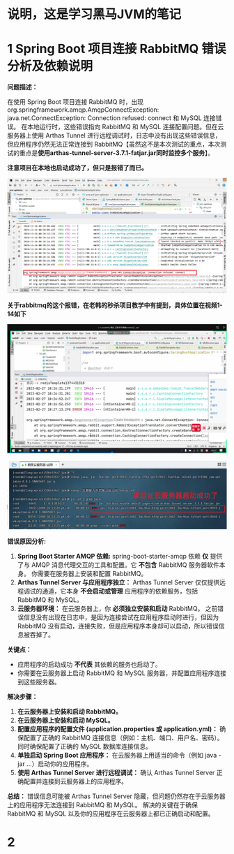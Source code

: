 

# 说明，这是学习黑马JVM的笔记



# 1 Spring Boot 项目连接 RabbitMQ 错误分析及依赖说明



**问题描述：**

在使用 Spring Boot 项目连接 RabbitMQ 时，出现 org.springframework.amqp.AmqpConnectException: java.net.ConnectException: Connection refused: connect 和 MySQL 连接错误。 在本地运行时，这些错误指向 RabbitMQ 和 MySQL 连接配置问题。但在云服务器上使用 Arthas Tunnel 进行远程调试时，日志中没有出现这些错误信息，但应用程序仍然无法正常连接到 RabbitMQ【虽然这不是本次测试的重点，本次测试的重点是**使用arthas-tunnel-server-3.7.1-fatjar.jar同时监控多个服务**】。



**注意项目在本地也启动成功了，但只是报错了而已。**

![image-20241116012000898](https://raw.githubusercontent.com/EXsYang/PicGo-images-hosting/main/images/image-20241116012000898.png)



**关于rabbitmq的这个报错，在老韩的秒杀项目教学中有提到，具体位置在视频1-14如下**

![image-20241116175238257](https://raw.githubusercontent.com/EXsYang/PicGo-images-hosting/main/images/image-20241116175238257.png)





![image-20241116012228443](https://raw.githubusercontent.com/EXsYang/PicGo-images-hosting/main/images/image-20241116012228443.png)

**错误原因分析:**

1. **Spring Boot Starter AMQP 依赖:** spring-boot-starter-amqp 依赖 **仅** 提供了与 AMQP 消息代理交互的工具和配置。它 **不包含** RabbitMQ 服务器软件本身。 你需要在服务器上安装和配置 RabbitMQ。
2. **Arthas Tunnel Server 与应用程序独立：** Arthas Tunnel Server 仅仅提供远程调试的通道，它本身 **不会启动或管理** 应用程序的依赖服务，包括 RabbitMQ 和 MySQL。
3. **云服务器环境：** 在云服务器上，你 **必须独立安装和启动** RabbitMQ。 之前错误信息没有出现在日志中，是因为连接尝试在应用程序启动时进行，但因为 RabbitMQ 没有启动，连接失败，但是应用程序本身却可以启动，所以错误信息被吞掉了。

**关键点：**

- 应用程序的启动成功 **不代表** 其依赖的服务也启动了。
- 你需要在云服务器上启动 RabbitMQ 和 MySQL 服务器，并配置应用程序连接到这些服务器。

**解决步骤：**

1. **在云服务器上安装和启动 RabbitMQ。**
2. **在云服务器上安装和启动 MySQL。**
3. **配置应用程序的配置文件 (application.properties 或 application.yml)：** 确保配置了正确的 RabbitMQ 连接信息（例如：主机、端口、用户名、密码）。 同时确保配置了正确的 MySQL 数据库连接信息。
4. **单独启动 Spring Boot 应用程序：** 在云服务器上用适当的命令（例如 java -jar ...）启动你的应用程序。
5. **使用 Arthas Tunnel Server 进行远程调试：** 确认 Arthas Tunnel Server 正确配置并连接到云服务器上的应用程序。

**总结：** 错误信息可能被 Arthas Tunnel Server 隐藏，但问题仍然存在于云服务器上的应用程序无法连接到 RabbitMQ 和 MySQL。 解决的关键在于确保 RabbitMQ 和 MySQL 以及你的应用程序在云服务器上都已正确启动和配置。



# 2 







